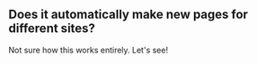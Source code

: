 ## Does it automatically make new pages for different sites?

Not sure how this works entirely. Let's see!
